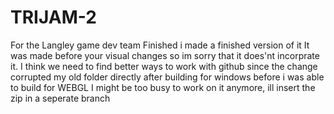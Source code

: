 # TRIJAM-2
For the Langley game dev team
Finished i made a finished version of it
It was made before your visual changes so im sorry that it does'nt incorprate it. I think we need to find better ways to work with github since the change corrupted my old folder directly after building for windows before i was able to build for WEBGL
I might be too busy to work on it anymore, ill insert the zip in a seperate branch
